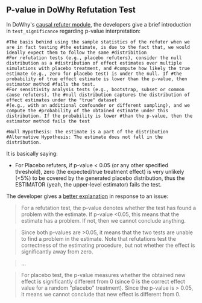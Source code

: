 ## P-value in DoWhy Refutation Test

 In DoWhy's [causal refuter module](https://github.com/microsoft/dowhy/blob/master/dowhy/causal_refuter.py), the developers give a brief introduction in ```test_significance``` 
regarding p-value interpretation:

```
#The basis behind using the sample statistics of the refuter when we are in fact testing #the estimate, is due to the fact that, we would ideally expect them to follow the same #distribition
#For refutation tests (e.g., placebo refuters), consider the null distribution as a #distribution of effect estimates over multiple simulations with placebo treatment, and #compute how likely the true estimate (e.g., zero for placebo test) is under the null. If #the probability of true effect estimate is lower than the p-value, then estimator method #fails the test.
#For sensitivity analysis tests (e.g., bootstrap, subset or common cause refuters), the #null distribution captures the distribution of effect estimates under the "true" dataset 
#(e.g., with an additional confounder or different sampling), and we compute the #probability of the obtained estimate under this distribution. If the probability is lower #than the p-value, then the estimator method fails the test

#Null Hypothesis: The estimate is a part of the distribution
#Alternative Hypothesis: The estimate does not fall in the distribution.
``` 

It is basically saying:


- For Placebo refuters, if p-value < 0.05 (or any other specified threshold), zero (the expected/true treatment effect) is very unlikely (<5%) to be covered by the generated placebo distribution, thus the ESTIMATOR (yeah, the upper-level estimator) fails the test.

The developer gives a  [better explanation](https://github.com/microsoft/dowhy/issues/312)  in response to an issue:


> For a refutation test, the p-value denotes whether the test has found a problem with the estimate. If p-value <0.05, this means that the estimate has a problem. If not, then we cannot conclude anything.

>Since both p-values are >0.05, it means that the two tests are unable to find a problem in the estimate. Note that refutations test the correctness of the estimating procedure, but not whether the effect is significantly away from zero.

>...

>For placebo test, the p-value measures whether the obtained new effect is significantly different from 0 (since 0 is the correct effect value for a random "placebo" treatment). Since the p-value is > 0.05, it means we cannot conclude that new effect is different from 0.





